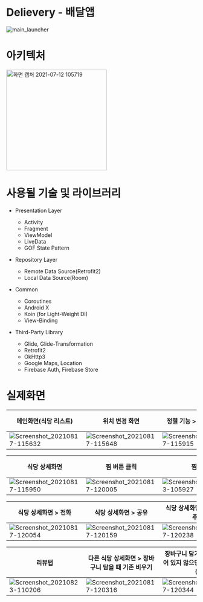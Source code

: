 # Delievery - 배달앱
![main_launcher](https://user-images.githubusercontent.com/38930501/128635946-7e9f5c9a-c97f-447c-8cfd-11f497fb95fc.png)

# 아키텍처

 <img width="266" alt="화면 캡처 2021-07-12 105719" src="https://user-images.githubusercontent.com/38930501/125222021-2aa89e00-e304-11eb-9352-a4144083fd1a.png">

# 사용될 기술 및 라이브러리
* Presentation Layer
  - Activity
  - Fragment
  - ViewModel
  - LiveData
  - GOF State Pattern

* Repository Layer
  - Remote Data Source(Retrofit2)
  - Local Data Source(Room)

* Common
  - Coroutines
  - Android X
  - Koin (for Light-Weight DI)
  - View-Binding

* Third-Party Library
  - Glide, Glide-Transformation
  - Retrofit2
  - OkHttp3
  - Google Maps, Location
  - Firebase Auth, Firebase Store




# 실제화면

|메인화면(식당 리스트)|위치 변경 화면|정렬 기능 > 별점 높은 순|장바구니 추가 > 홈화면에 반영 된 장바구니 버튼|
|---|---|---|---|
|![Screenshot_20210817-115632](https://user-images.githubusercontent.com/38930501/129658036-916671cd-0807-48d2-983f-e92a889ca84b.png)|![Screenshot_20210817-115648](https://user-images.githubusercontent.com/38930501/129658058-3373917c-661f-4026-9fec-94d22b9a2489.png)|![Screenshot_20210817-115915](https://user-images.githubusercontent.com/38930501/129658095-7aa2f9dc-d5ea-4b1f-91ef-fd45cde057bb.png)|![Screenshot_20210817-120256](https://user-images.githubusercontent.com/38930501/129659067-255ce87c-5260-410b-957e-5dba2ad694f0.png)|

|식당 상세화면|찜 버튼 클릭|찜 탭| 스크롤 시 툴바 제목 애니메이션|
|---|---|---|---|
|![Screenshot_20210817-115950](https://user-images.githubusercontent.com/38930501/129658449-dd2b47e2-9141-478c-9e09-01af88513159.png)|![Screenshot_20210817-120005](https://user-images.githubusercontent.com/38930501/129658458-46f823bf-3613-4c4f-b55f-854a71605f3f.png)|![Screenshot_20210823-105927](https://user-images.githubusercontent.com/38930501/130381666-4ba3d77e-fdf9-4a2e-8799-dbf19e11b482.png)|![Screenshot_20210817-120036](https://user-images.githubusercontent.com/38930501/129658535-5d2c15e7-3cc4-4584-9b72-e58d920637de.png)|

|식당 상세화면 > 전화|식당 상세화면 > 공유|식당 상세화면 > 장바구니 추가|장바구니>주문화면|
|---|---|---|---|
|![Screenshot_20210817-120054](https://user-images.githubusercontent.com/38930501/129658876-7d489585-ad8d-4561-a8b0-554aa5489cdb.png)|![Screenshot_20210817-120159](https://user-images.githubusercontent.com/38930501/129658894-0f2ff8e1-ff16-41c3-9757-fb99ea3a3604.png)|![Screenshot_20210817-120238](https://user-images.githubusercontent.com/38930501/129658968-cbbcb15b-83ab-4034-8b26-ff37b95f0777.png)|![Screenshot_20210823-110010](https://user-images.githubusercontent.com/38930501/130381808-f0f1d222-9ce8-4ba9-a8fd-6e7a08910cc4.png)|

|리뷰탭|다른 식당 상세화면 > 장바구니 담을 때 기존 비우기|장바구니 담기 > 로그인 되어 있지 않으면 프로필 탭 이동|주문내역 리스트|
|---|---|---|---|
|![Screenshot_20210823-110206](https://user-images.githubusercontent.com/38930501/130381951-93996b04-e2e0-4060-903a-da8a96711a3a.png)|![Screenshot_20210817-120316](https://user-images.githubusercontent.com/38930501/129659080-6e4bab65-ddef-4ecc-a929-557f344263eb.png)|![Screenshot_20210817-120344](https://user-images.githubusercontent.com/38930501/129659098-1d1a0d7b-f8e1-4f17-bd30-6d84baf894da.png)|![Screenshot_20210827-110237](https://user-images.githubusercontent.com/38930501/131060821-3e4fe834-6b46-43cf-915c-8f86ca242497.png)|
